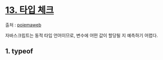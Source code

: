 # [13. 타입 체크](https://poiemaweb.com/js-type-check)

출처 : [poiemaweb](https://poiemaweb.com/)

자바스크립트는 동적 타입 언어이므로, 변수에 어떤 값이 할당될 지 예측하기 어렵다.

## 1. typeof




